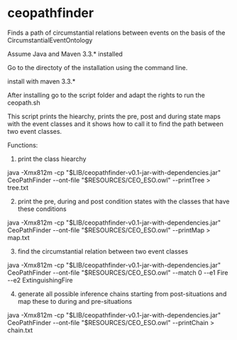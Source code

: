 # ceopathfinder
Finds a path of circumstantial relations between events on the basis of the CircumstantialEventOntology

Assume Java and Maven 3.3.* installed

Go to the directoty of the installation using the command line.

install with maven 3.3.*

After installing go to the script folder and adapt the rights to run the ceopath.sh

This script prints the hiearchy, prints the pre, post and during state maps with the event classes and it shows how to call it to find the path between two event classes.

Functions:

1. print the class hiearchy

java -Xmx812m -cp "$LIB/ceopathfinder-v0.1-jar-with-dependencies.jar" CeoPathFinder --ont-file "$RESOURCES/CEO_ESO.owl" --printTree > tree.txt

2. print the pre, during and post condition states with the classes that have these conditions

java -Xmx812m -cp "$LIB/ceopathfinder-v0.1-jar-with-dependencies.jar" CeoPathFinder --ont-file "$RESOURCES/CEO_ESO.owl" --printMap > map.txt

3. find the circumstantial relation between two event classes

java -Xmx812m -cp "$LIB/ceopathfinder-v0.1-jar-with-dependencies.jar" CeoPathFinder --ont-file "$RESOURCES/CEO_ESO.owl" --match 0 --e1 Fire --e2 ExtinguishingFire

4. generate all possible inference chains starting from post-situations and map these to during and pre-situations

 java -Xmx812m -cp "$LIB/ceopathfinder-v0.1-jar-with-dependencies.jar" CeoPathFinder --ont-file "$RESOURCES/CEO_ESO.owl" --printChain > chain.txt

